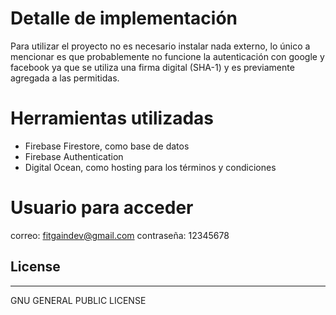 # Detalle de implementación

Para utilizar el proyecto no es necesario instalar nada externo, lo único a mencionar es que probablemente no funcione la autenticación con google y facebook ya que se utiliza una firma digital (SHA-1) y es previamente agregada a las permitidas.

# Herramientas utilizadas

  - Firebase Firestore, como base de datos
  - Firebase Authentication
  - Digital Ocean, como hosting para los términos y condiciones

# Usuario para acceder
correo: fitgaindev@gmail.com
contraseña: 12345678


License
----
----

GNU GENERAL PUBLIC LICENSE



